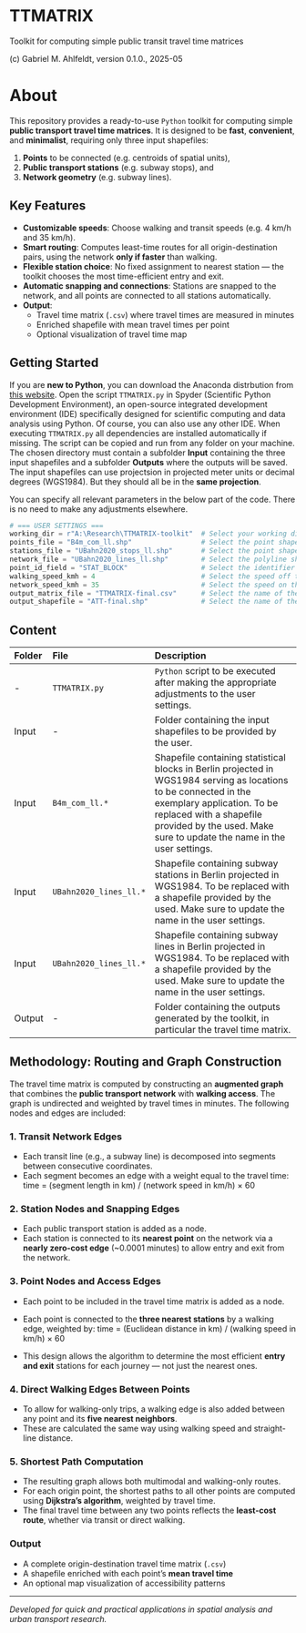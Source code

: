 # TTMATRIX 
Toolkit for computing simple public transit travel time matrices

(c) Gabriel M. Ahlfeldt, version 0.1.0., 2025-05

# About

This repository provides a ready-to-use `Python` toolkit for computing simple **public transport travel time matrices**. It is designed to be **fast**, **convenient**, and **minimalist**, requiring only three input shapefiles:

1. **Points** to be connected (e.g. centroids of spatial units),
2. **Public transport stations** (e.g. subway stops), and
3. **Network geometry** (e.g. subway lines).

## Key Features

- **Customizable speeds**: Choose walking and transit speeds (e.g. 4 km/h and 35 km/h).
- **Smart routing**: Computes least-time routes for all origin-destination pairs, using the network **only if faster** than walking.
- **Flexible station choice**: No fixed assignment to nearest station — the toolkit chooses the most time-efficient entry and exit.
- **Automatic snapping and connections**: Stations are snapped to the network, and all points are connected to all stations automatically.
- **Output**: 
  - Travel time matrix (`.csv`) where travel times are measured in minutes
  - Enriched shapefile with mean travel times per point
  - Optional visualization of travel time map

## Getting Started

If you are **new to Python**, you can download the Anaconda distrbution from [this website](https://www.anaconda.com/download). Open the script `TTMATRIX.py` in Spyder (Scientific Python Development Environment), an open-source integrated development environment (IDE) specifically designed for scientific computing and data analysis using Python. Of course, you can also use any other IDE. When executing `TTMATRIX.py` all dependencies are installed automatically if missing. The script can be copied and run from any folder on your machine. The chosen directory must contain a subfolder **Input** containing the three input shapefiles and a subfolder **Outputs** where the outputs will be saved. The input shapefiles can use projectsion in projected meter units or decimal degrees (WGS1984). But they should all be in the **same projection**.

You can specify all relevant parameters in the below part of the code. There is no need to make any adjustments elsewhere.

```python
# === USER SETTINGS ===
working_dir = r"A:\Research\TTMATRIX-toolkit"  # Select your working directory here
points_file = "B4m_com_ll.shp"                 # Select the point shapefile containing locations here (origins/destinations)
stations_file = "UBahn2020_stops_ll.shp"       # Select the point shapefile containing stations to enter and exit the network here
network_file = "UBahn2020_lines_ll.shp"        # Select the polyline shapefile containing network here
point_id_field = "STAT_BLOCK"                  # Select the identifier variable in your location shapefile here
walking_speed_kmh = 4                          # Select the speed off the network (e.g. walking) here
network_speed_kmh = 35                         # Select the speed on the network (e.g. subways) here
output_matrix_file = "TTMATRIX-final.csv"      # Select the name of the outcome travel time matrix here
output_shapefile = "ATT-final.shp"             # Select the name of the outcome shapefile with average travel times here
```

## Content

Folder | File  | Description |
|:------------------------|:-----------------------|:----------------------------------------------------------------------------------|
| - | `TTMATRIX.py` | `Python` script to be executed after making the appropriate adjustments to the user settings.  |
| Input |- | Folder containing the input shapefiles to be provided by the user.   |
| Input | `B4m_com_ll.*` | Shapefile containing statistical blocks in Berlin projected in WGS1984 serving as locations to be connected in the exemplary application. To be replaced with a shapefile provided by the used. Make sure to update the name in the user settings. |
| Input | `UBahn2020_lines_ll.*` | Shapefile containing subway stations in Berlin projected in WGS1984. To be replaced with a shapefile provided by the used. Make sure to update the name in the user settings. |
| Input | `UBahn2020_lines_ll.*` | Shapefile containing subway lines in Berlin projected in WGS1984. To be replaced with a shapefile provided by the used. Make sure to update the name in the user settings.  |
| Output | - | Folder containing the outputs generated by the toolkit, in particular the travel time matrix.  |


## Methodology: Routing and Graph Construction

The travel time matrix is computed by constructing an **augmented graph** that combines the **public transport network** with **walking access**. The graph is undirected and weighted by travel times in minutes. The following nodes and edges are included:

### 1. Transit Network Edges
- Each transit line (e.g., a subway line) is decomposed into segments between consecutive coordinates.
- Each segment becomes an edge with a weight equal to the travel time:
time = (segment length in km) / (network speed in km/h) × 60

### 2. Station Nodes and Snapping Edges
- Each public transport station is added as a node.
- Each station is connected to its **nearest point** on the network via a **nearly zero-cost edge** (~0.0001 minutes) to allow entry and exit from the network.

### 3. Point Nodes and Access Edges
- Each point to be included in the travel time matrix is added as a node.
- Each point is connected to the **three nearest stations** by a walking edge, weighted by:
time = (Euclidean distance in km) / (walking speed in km/h) × 60


- This design allows the algorithm to determine the most efficient **entry and exit** stations for each journey — not just the nearest ones.

### 4. Direct Walking Edges Between Points
- To allow for walking-only trips, a walking edge is also added between any point and its **five nearest neighbors**.
- These are calculated the same way using walking speed and straight-line distance.

### 5. Shortest Path Computation
- The resulting graph allows both multimodal and walking-only routes.
- For each origin point, the shortest paths to all other points are computed using **Dijkstra’s algorithm**, weighted by travel time.
- The final travel time between any two points reflects the **least-cost route**, whether via transit or direct walking.

### Output
- A complete origin-destination travel time matrix (`.csv`)
- A shapefile enriched with each point’s **mean travel time**
- An optional map visualization of accessibility patterns





---

*Developed for quick and practical applications in spatial analysis and urban transport research.*
